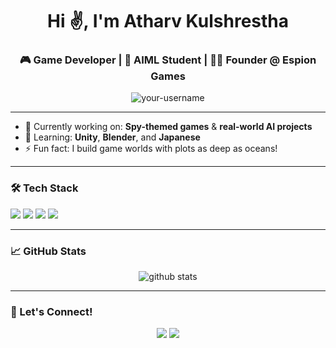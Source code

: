 <h1 align="center">Hi ✌, I'm Atharv Kulshrestha</h1>
<h3 align="center">🎮 Game Developer | 🧠 AIML Student | 🕵️‍♂️ Founder @ Espion Games</h3>

<p align="center">
  <img src="https://komarev.com/ghpvc/?username=your-username&label=Profile%20views&color=0e75b6&style=flat" alt="your-username" />
</p>

---

- 🔭 Currently working on: **Spy-themed games** & **real-world AI projects**
- 🌱 Learning: **Unity**, **Blender**, and **Japanese**
- ⚡ Fun fact: I build game worlds with plots as deep as oceans!

---

### 🛠 Tech Stack
<p>
  <img src="https://img.shields.io/badge/Python-3776AB?style=flat&logo=python&logoColor=white"/>
  <img src="https://img.shields.io/badge/C-00599C?style=flat&logo=c&logoColor=white"/>
  <img src="https://img.shields.io/badge/Unity-100000?style=flat&logo=unity&logoColor=white"/>
  <img src="https://img.shields.io/badge/Blender-F5792A?style=flat&logo=blender&logoColor=white"/>
</p>

---

### 📈 GitHub Stats

<p align="center">
  <img src="https://github-readme-stats.vercel.app/api?username=your-username&show_icons=true&theme=radical" alt="github stats"/>
</p>

---

### 🚀 Let's Connect!
<p align="center">
  <a href="https://www.linkedin.com/in/atharv-kulshrestha-88b016283//"><img src="https://img.shields.io/badge/LinkedIn-0A66C2?style=flat&logo=linkedin&logoColor=white"/></a>
  <a href="atharvkulshrestha08@gmail.com"><img src="https://img.shields.io/badge/Email-D14836?style=flat&logo=gmail&logoColor=white"/></a>
</p>
